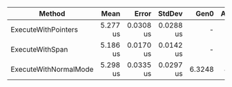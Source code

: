 | Method                |     Mean |     Error |    StdDev |   Gen0 | Allocated |
|-----------------------|---------:|----------:|----------:|-------:|----------:|
| ExecuteWithPointers   | 5.277 us | 0.0308 us | 0.0288 us |      - |         - |
| ExecuteWithSpan       | 5.186 us | 0.0170 us | 0.0142 us |      - |         - |
| ExecuteWithNormalMode | 5.298 us | 0.0335 us | 0.0297 us | 6.3248 |   40024 B |